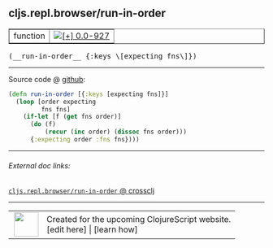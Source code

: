 ## cljs.repl.browser/run-in-order



 <table border="1">
<tr>
<td>function</td>
<td><a href="https://github.com/cljsinfo/cljs-api-docs/tree/0.0-927"><img valign="middle" alt="[+] 0.0-927" title="Added in 0.0-927" src="https://img.shields.io/badge/+-0.0--927-lightgrey.svg"></a> </td>
</tr>
</table>


 <samp>
(__run-in-order__ {:keys \[expecting fns\]})<br>
</samp>

---







Source code @ [github](https://github.com/clojure/clojurescript/blob/r1896/src/clj/cljs/repl/browser.clj#L127-L133):

```clj
(defn run-in-order [{:keys [expecting fns]}]
  (loop [order expecting
         fns fns]
    (if-let [f (get fns order)]
      (do (f)
          (recur (inc order) (dissoc fns order)))
      {:expecting order :fns fns})))
```

<!--
Repo - tag - source tree - lines:

 <pre>
clojurescript @ r1896
└── src
    └── clj
        └── cljs
            └── repl
                └── <ins>[browser.clj:127-133](https://github.com/clojure/clojurescript/blob/r1896/src/clj/cljs/repl/browser.clj#L127-L133)</ins>
</pre>

-->

---



###### External doc links:

[`cljs.repl.browser/run-in-order` @ crossclj](http://crossclj.info/fun/cljs.repl.browser/run-in-order.html)<br>

---

 <table>
<tr><td>
<img valign="middle" align="right" width="48px" src="http://i.imgur.com/Hi20huC.png">
</td><td>
Created for the upcoming ClojureScript website.<br>
[edit here] | [learn how]
</td></tr></table>

[edit here]:https://github.com/cljsinfo/cljs-api-docs/blob/master/cljsdoc/cljs.repl.browser/run-in-order.cljsdoc
[learn how]:https://github.com/cljsinfo/cljs-api-docs/wiki/cljsdoc-files

<!--

This information was too distracting to show to readers, but I'll leave it
commented here since it is helpful to:

- pretty-print the data used to generate this document
- and show how to retrieve that data



The API data for this symbol:

```clj
{:ns "cljs.repl.browser",
 :name "run-in-order",
 :type "function",
 :signature ["[{:keys [expecting fns]}]"],
 :source {:code "(defn run-in-order [{:keys [expecting fns]}]\n  (loop [order expecting\n         fns fns]\n    (if-let [f (get fns order)]\n      (do (f)\n          (recur (inc order) (dissoc fns order)))\n      {:expecting order :fns fns})))",
          :title "Source code",
          :repo "clojurescript",
          :tag "r1896",
          :filename "src/clj/cljs/repl/browser.clj",
          :lines [127 133]},
 :full-name "cljs.repl.browser/run-in-order",
 :full-name-encode "cljs.repl.browser/run-in-order",
 :history [["+" "0.0-927"]]}

```

Retrieve the API data for this symbol:

```clj
;; from Clojure REPL
(require '[clojure.edn :as edn])
(-> (slurp "https://raw.githubusercontent.com/cljsinfo/cljs-api-docs/catalog/cljs-api.edn")
    (edn/read-string)
    (get-in [:symbols "cljs.repl.browser/run-in-order"]))
```

-->
